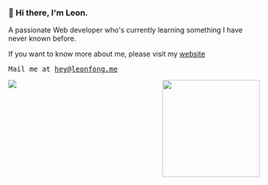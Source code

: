 
### 👋 Hi there, I'm Leon.
A passionate Web developer who's currently learning something I have never known before.

If you want to know more about me, please visit my [website](https://leonfong.me?ref=profile-readme)

<!-- <p>
  <samp>
    <a href="https://leonfong.me/posts?from_profile">blog</a> ∙
    <a href="https://memo.leonfong.me?from_profile">memo</a> ∙
    <a href="https://leonfong.me/projects?from_profile">projects</a>
  </samp>
</p> -->

<p>
  <samp>Mail me at <a href="mailto:hi@antfu.me">hey@leonfong.me</a></samp>
</p>



 <img align="left"  src="https://readme-card-beta.vercel.app/api?username=leon-fong"  />
 <img  align="right" height="195"  src="https://ns.yuy1n.io/card/3f87b1a245cc0abf/history" />


